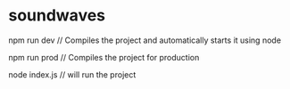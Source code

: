 # soundwaves

npm run dev
// Compiles the project and automatically starts it using node

npm run prod
// Compiles the project for production

node index.js
// will run the project
